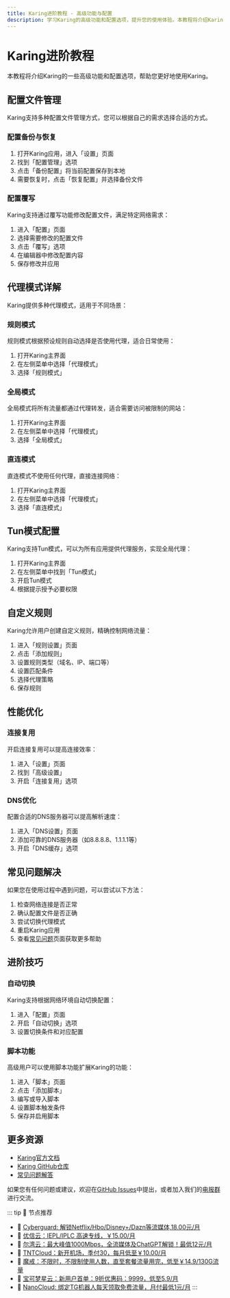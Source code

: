 ```yaml
---
title: Karing进阶教程 - 高级功能与配置
description: 学习Karing的高级功能和配置选项，提升您的使用体验。本教程将介绍Karing的一些高级功能和配置选项，帮助您更好地使用Karing。Karing支持多种配置文件管理方式，您可以根据自己的需求选择合适的方式。
---
```


# Karing进阶教程

本教程将介绍Karing的一些高级功能和配置选项，帮助您更好地使用Karing。

## 配置文件管理

Karing支持多种配置文件管理方式，您可以根据自己的需求选择合适的方式。

### 配置备份与恢复

1. 打开Karing应用，进入「设置」页面
2. 找到「配置管理」选项
3. 点击「备份配置」将当前配置保存到本地
4. 需要恢复时，点击「恢复配置」并选择备份文件

### 配置覆写

Karing支持通过覆写功能修改配置文件，满足特定网络需求：

1. 进入「配置」页面
2. 选择需要修改的配置文件
3. 点击「覆写」选项
4. 在编辑器中修改配置内容
5. 保存修改并应用

## 代理模式详解

Karing提供多种代理模式，适用于不同场景：

### 规则模式

规则模式根据预设规则自动选择是否使用代理，适合日常使用：

1. 打开Karing主界面
2. 在左侧菜单中选择「代理模式」
3. 选择「规则模式」

### 全局模式

全局模式将所有流量都通过代理转发，适合需要访问被限制的网站：

1. 打开Karing主界面
2. 在左侧菜单中选择「代理模式」
3. 选择「全局模式」

### 直连模式

直连模式不使用任何代理，直接连接网络：

1. 打开Karing主界面
2. 在左侧菜单中选择「代理模式」
3. 选择「直连模式」

## Tun模式配置

Karing支持Tun模式，可以为所有应用提供代理服务，实现全局代理：

1. 打开Karing主界面
2. 在左侧菜单中找到「Tun模式」
3. 开启Tun模式
4. 根据提示授予必要权限

## 自定义规则

Karing允许用户创建自定义规则，精确控制网络流量：

1. 进入「规则设置」页面
2. 点击「添加规则」
3. 设置规则类型（域名、IP、端口等）
4. 设置匹配条件
5. 选择代理策略
6. 保存规则

## 性能优化

### 连接复用

开启连接复用可以提高连接效率：

1. 进入「设置」页面
2. 找到「高级设置」
3. 开启「连接复用」选项

### DNS优化

配置合适的DNS服务器可以提高解析速度：

1. 进入「DNS设置」页面
2. 添加可靠的DNS服务器（如8.8.8.8、1.1.1.1等）
3. 开启「DNS缓存」选项

## 常见问题解决

如果您在使用过程中遇到问题，可以尝试以下方法：

1. 检查网络连接是否正常
2. 确认配置文件是否正确
3. 尝试切换代理模式
4. 重启Karing应用
5. 查看[常见问题](/faq.md)页面获取更多帮助

## 进阶技巧

### 自动切换

Karing支持根据网络环境自动切换配置：

1. 进入「配置」页面
2. 开启「自动切换」选项
3. 设置切换条件和对应配置

### 脚本功能

高级用户可以使用脚本功能扩展Karing的功能：

1. 进入「脚本」页面
2. 点击「添加脚本」
3. 编写或导入脚本
4. 设置脚本触发条件
5. 保存并启用脚本

## 更多资源

- [Karing官方文档](https://karing.app)
- [Karing GitHub仓库](https://github.com/KaringX/karing)
- [常见问题解答](/faq.md)

如果您有任何问题或建议，欢迎在[GitHub Issues](https://github.com/KaringX/karing/issues)中提出，或者加入我们的[电报群](https://t.me/KaringApp)进行交流。

::: tip 🎉 节点推荐
- 🚀 [Cyberguard: 解锁Netflix/Hbo/Disney+/Dazn等流媒体,18.00元/月](https://www.cyberguard.best/#/register?code=XsreC0T5)
- 🚀 [优信云：IEPL/IPLC 高速专线，￥15.00/月](https://www.优信云.com/#/register?code=JRtE5uIV)<br>
- 🚀 [尔湾云：最大峰值1000Mbps，全流媒体及ChatGPT解锁！最低12元/月](https://erwan6.net/auth/register?code=BoObCd)<br>
- 🚀 [TNTCloud：新开机场，季付30，每月低至￥10.00/月](https://haibing822.tntvipaff.cc/#/register?code=GtjJVgml)<br>
- 🚀 [魔戒：不限时，不限制使用人数，直至套餐流量用完，低至￥14.9/130G流量](https://mojie.app/#/register?code=sSdtPtLo)<br>
- 🚀 [宝可梦星云：新用户首单：9折优惠码：9999，低至5.9/月 ](https://love.521pokemon.com/register?code=56ERkkxp)
- 🚀 [NanoCloud: 绑定TG机器人每天领取免费流量，月付最低1元/月](https://edu.uodoo.bid/auth/register?code=JMiOQDHf)
:::